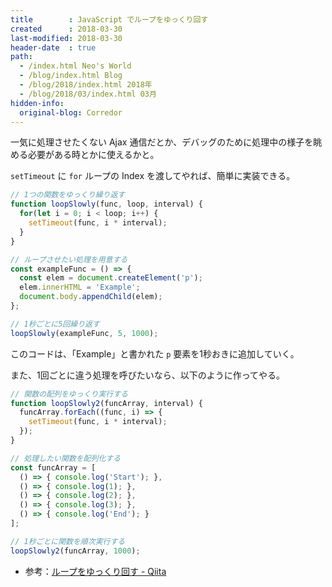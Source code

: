 ```yaml
---
title        : JavaScript でループをゆっくり回す
created      : 2018-03-30
last-modified: 2018-03-30
header-date  : true
path:
  - /index.html Neo's World
  - /blog/index.html Blog
  - /blog/2018/index.html 2018年
  - /blog/2018/03/index.html 03月
hidden-info:
  original-blog: Corredor
---
```


一気に処理させたくない Ajax 通信だとか、デバッグのために処理中の様子を眺める必要がある時とかに使えるかと。

`setTimeout` に `for` ループの Index を渡してやれば、簡単に実装できる。

```javascript
// 1つの関数をゆっくり繰り返す
function loopSlowly(func, loop, interval) {
  for(let i = 0; i < loop; i++) {
    setTimeout(func, i * interval);
  }
}

// ループさせたい処理を用意する
const exampleFunc = () => {
  const elem = document.createElement('p');
  elem.innerHTML = 'Example';
  document.body.appendChild(elem);
};

// 1秒ごとに5回繰り返す
loopSlowly(exampleFunc, 5, 1000);
```

このコードは、「Example」と書かれた `p` 要素を1秒おきに追加していく。

また、1回ごとに違う処理を呼びたいなら、以下のように作ってやる。

```javascript
// 関数の配列をゆっくり実行する
function loopSlowly2(funcArray, interval) {
  funcArray.forEach((func, i) => {
    setTimeout(func, i * interval);
  });
}

// 処理したい関数を配列化する
const funcArray = [
  () => { console.log('Start'); },
  () => { console.log(1); },
  () => { console.log(2); },
  () => { console.log(3); },
  () => { console.log('End'); }
];

// 1秒ごとに関数を順次実行する
loopSlowly2(funcArray, 1000);
```

- 参考：[ループをゆっくり回す - Qiita](https://qiita.com/_shimizu/items/85144221686b1e2516b4)
